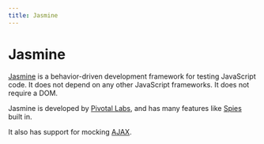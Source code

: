 ```yaml
---
title: Jasmine
---
```


# Jasmine

[Jasmine](http://jasmine.github.io/) is a behavior-driven development framework for testing JavaScript code. It does not depend on any other JavaScript frameworks. It does not require a DOM. 

Jasmine is developed by [Pivotal Labs](http://pivotal.io/labs), and has many features like [Spies](http://jasmine.github.io/2.0/introduction.html#section-Spies) built in.  

It also has support for mocking [AJAX](http://jasmine.github.io/2.0/ajax.html).

